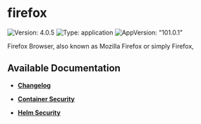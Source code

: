 # firefox

![Version: 4.0.5](https://img.shields.io/badge/Version-4.0.5-informational?style=flat-square) ![Type: application](https://img.shields.io/badge/Type-application-informational?style=flat-square) ![AppVersion: "101.0.1"](https://img.shields.io/badge/AppVersion-"101.0.1"-informational?style=flat-square)

Firefox Browser, also known as Mozilla Firefox or simply Firefox,

## Available Documentation

- [**Changelog**](CHANGELOG)

- [**Container Security**](container-security)

- [**Helm Security**](helm-security)

